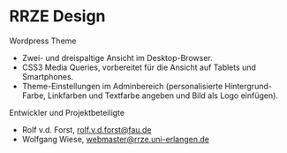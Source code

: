 RRZE Design
===========

Wordpress Theme

* Zwei- und dreispaltige Ansicht im Desktop-Browser. 
* CSS3 Media Queries, vorbereitet für die Ansicht auf Tablets und Smartphones. 
* Theme-Einstellungen im Adminbereich (personalisierte Hintergrund-Farbe, Linkfarben und Textfarbe angeben und Bild als Logo einfügen).

Entwickler und Projektbeteiligte

- Rolf v.d. Forst, rolf.v.d.forst@fau.de
- Wolfgang Wiese, webmaster@rrze.uni-erlangen.de
